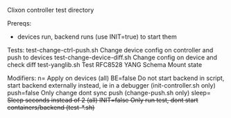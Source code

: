 Clixon controller test directory

Prereqs:
- devices run, backend runs (use INIT=true) to start them

Tests:
test-change-ctrl-push.sh   Change device config on controller and push to devices
test-change-device-diff.sh Change config on device and check diff
test-yanglib.sh            Test RFC8528 YANG Schema Mount state

Modifiers:
n=<nr>                Apply on <nr> devices (all)
BE=false              Do not start backend in script, start backend externally instead,
                      ie in a debugger (init-controller.sh only)
push=false            Only change dont sync push (change-push.sh only)
sleep=<s>             Sleep <s> seconds instead of 2 (all)
INIT=false            Only run test, dont start containers/backend (test-*.sh)